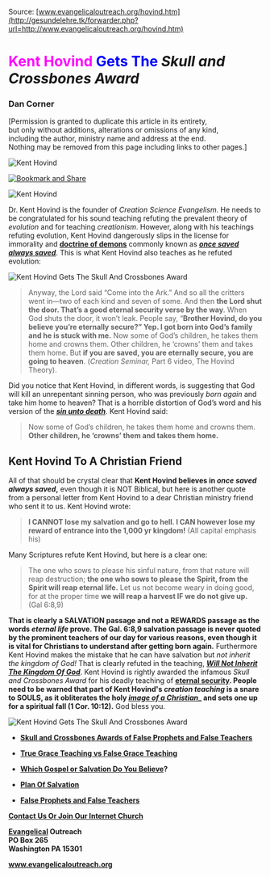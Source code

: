 <!--t Kent Hovind Gets The Skull and Crossbones Award t-->
<!--d  d-->
<!--tag DanCorner,KentHovind,SCbAward tag-->

Source: [www.evangelicaloutreach.org/hovind.htm](http://gesundelehre.tk/forwarder.php?url=http://www.evangelicaloutreach.org/hovind.htm)

# <font color="magenta">Kent Hovind</font> <font color="blue">Gets The</font> _Skull and Crossbones Award_

### Dan Corner

[Permission is granted to duplicate this article in its entirety,  
 but only without additions, alterations or omissions of any kind,  
 including the author, ministry name and address at the end.  
 Nothing may be removed from this page including links to other pages.]

![Kent Hovind](../../files/pictures/a-colorb.gif)


[![Bookmark and Share](../s7.addthis.com/static/btn/v2/lg-share-en.gif)](http://www.addthis.com/bookmark.php?v=250&username=xa-4ce723c86d857fe0)

![Kent Hovind](../../files/pictures/KentHovind.jpg)

Dr. Kent Hovind is the founder of _Creation Science Evangelism._ He needs to be congratulated for his sound teaching refuting the prevalent theory of _evolution_ and for teaching _creationism_. However, along with his teachings refuting evolution, Kent Hovind dangerously slips in the license for immorality and [**<u>doctrine of demons</u>**](http://gesundelehre.tk/forwarder.php?url=http://www.evangelicaloutreach.org/doctrine-of-demons.html) commonly known as [**<u>_once saved always saved_</u>**](http://gesundelehre.tk/forwarder.php?url=http://www.evangelicaloutreach.org/eternal-security.html). This is what Kent Hovind also teaches as he refuted evolution:
 

![Kent Hovind Gets The Skull And Crossbones Award](../../files/pictures/snc.jpg)

> Anyway, the Lord said “Come into the Ark.” And so all the critters went in—two of each kind and seven of some. And then **the Lord shut the door. That’s a good eternal security verse by the way**. When God shuts the door, it won’t leak. People say, “**Brother Hovind, do you believe you’re eternally secure?” Yep. I got born into God’s family and he is stuck with me.** Now some of God’s children, he takes them home and crowns them. Other children, he ‘crowns’ them and takes them home. But **if you are saved, you are eternally secure, you are going to heaven**. (_Creation Seminar,_ Part 6 video, The Hovind Theory).

Did you notice that Kent Hovind, in different words, is suggesting that God will kill an unrepentant sinning person, who was previously _born again_ and take him home to heaven? That is a horrible distortion of God’s word and his version of the [**_sin unto death_**](http://gesundelehre.tk/forwarder.php?url=http://www.evangelicaloutreach.org/sinuntodeath.html). Kent Hovind said:

> Now some of God’s children, he takes them home and crowns them. **Other children, he ‘crowns’ them and takes them home.**


## Kent Hovind To A Christian Friend

All of that should be crystal clear that **Kent Hovind believes in _once saved always saved_,** even though it is NOT Biblical, but here is another quote from a personal letter from Kent Hovind to a dear Christian ministry friend who sent it to us. Kent Hovind wrote:

> **I CANNOT lose my salvation and go to hell. I CAN however lose my reward of entrance into the 1,000 yr kingdom!** (All capital emphasis his)

Many Scriptures refute Kent Hovind, but here is a clear one:

> The one who sows to please his sinful nature, from that nature will reap destruction; **the one who sows to please the Spirit, from the Spirit will reap eternal life.** Let us not become weary in doing good, for at the proper time **we will reap a harvest IF we do not give up.** (Gal 6:8,9)

**That is clearly a SALVATION passage and not a REWARDS passage as the words _eternal life_ prove. The Gal. 6:8,9 salvation passage is never quoted by the prominent teachers of our day for various reasons, even though it is vital for Christians to understand after getting born again.**
Furthermore Kent Hovind makes the mistake that he can have salvation but _not inherit the kingdom of God!_ That is clearly refuted in the teaching, **_[Will Not Inherit The Kingdom Of God](http://gesundelehre.tk/forwarder.php?url=http://www.evangelicaloutreach.org/will-not-inherit-the-kingdom-of-God.htm)_**. Kent Hovind is rightly awarded the infamous _Skull and Crossbones Award_ for his deadly teaching of **[eternal security](http://gesundelehre.tk/forwarder.php?url=http://www.evangelicaloutreach.org/eternal-security.html). People need to be warned that part of Kent Hovind's _creation teaching_ is a snare to SOULS, as it obliterates the holy [_image of a Christian_](http://gesundelehre.tk/forwarder.php?url=http://www.evangelicaloutreach.org/image-of-a-christian.htm)_ and sets one up for a spiritual fall (1 Cor. 10:12).** God bless you.

![Kent Hovind Gets The Skull And Crossbones Award](../../files/pictures/a-colorb.gif)

- **[Skull and Crossbones Awards of False Prophets and False Teachers](http://gesundelehre.tk/forwarder.php?url=http://www.evangelicaloutreach.org/Skull_And_Crossbones.html)**

- **[True Grace Teaching vs False Grace Teaching](http://gesundelehre.tk/forwarder.php?url=http://www.evangelicaloutreach.org/true-grace-false-grace.html)**

- **[Which Gospel or Salvation Do You Believe](http://gesundelehre.tk/forwarder.php?url=http://www.evangelicaloutreach.org/whichgospel.htm)?**

- **[Plan Of Salvation](http://gesundelehre.tk/forwarder.php?url=http://www.evangelicaloutreach.org/plan-of-salvation.html)**

- **[False Prophets and False Teachers](http://gesundelehre.tk/forwarder.php?url=http://www.evangelicaloutreach.org/false.htm)**

**[Contact Us Or Join Our Internet Church](http://gesundelehre.tk/forwarder.php?url=http://www.evangelicaloutreach.org/contact.html)**

**[Evangelical](http://gesundelehre.tk/forwarder.php?url=http://www.evangelicaloutreach.org/index.html) Outreach**  
**PO Box 265**  
**Washington PA 15301**

**www.evangelicaloutreach.org**